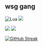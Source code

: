 ## wsg gang
![Lua](https://img.shields.io/badge/lua-%232C2D72.svg?style=for-the-badge&logo=lua&logoColor=white)
<img src="https://img.shields.io/badge/VSCode-0078D4?style=for-the-badge&logo=visual%20studio%20code&logoColor=white"/>

![](https://raw.githubusercontent.com/baiyo/github-stats/master/generated/languages.svg#gh-dark-mode-only)
![](https://raw.githubusercontent.com/baiyo/github-stats/master/generated/languages.svg#gh-dark-mode-only)

[![GitHub Streak](http://github-readme-streak-stats.herokuapp.com?user=baiyo&theme=github-dark&hide_border=true&background=161B22)](https://git.io/streak-stats)

